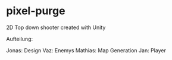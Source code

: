 # pixel-purge
2D Top down shooter created with Unity

Aufteilung:

Jonas: Design
Vaz: Enemys
Mathias: Map Generation
Jan: Player
